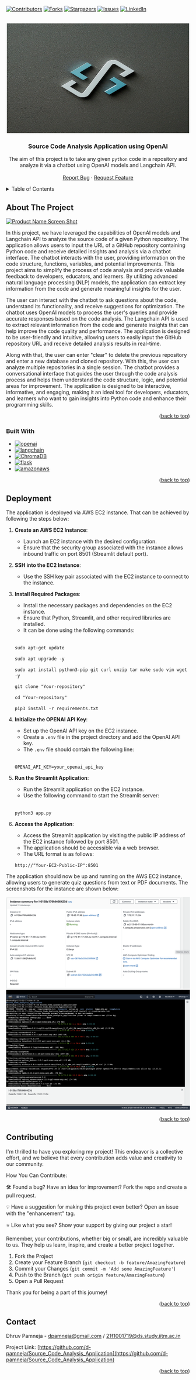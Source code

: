 <a name="readme-top"></a>

[![Contributors][contributors-shield]][contributors-url]
[![Forks][forks-shield]][forks-url]
[![Stargazers][stars-shield]][stars-url]
[![Issues][issues-shield]][issues-url]
[![LinkedIn][linkedin-shield]][linkedin-url]
<!-- [![MIT License][license-shield]][license-url] -->



<!-- PROJECT LOGO -->
<br />
<div align="center">
  <a href="https://github.com/d-pamneja/Source_Code_Analysis_Application">
    <img src="static/logo.jpg" alt="Logo" width="500" height="300">
  </a>

<h3 align="center">Source Code Analysis Application using OpenAI</h3>

  <p align="center">
    The aim of this project is to take any given <code class="language-python">python</code> code in a repository and analyze it via a chatbot using 
    OpenAI models and Langchain API.
    <br />
    <br />
    <a href="https://github.com/d-pamneja/Source_Code_Analysis_Application/issues">Report Bug</a>
    ·
    <a href="https://github.com/d-pamneja/Source_Code_Analysis_Application/issues">Request Feature</a>
  </p>
</div>



<!-- TABLE OF CONTENTS -->
<details>
  <summary>Table of Contents</summary>
  <ol>
    <li>
      <a href="#about-the-project">About The Project</a>
      <ul>
        <li><a href="#built-with">Built With</a></li>
      </ul>
    </li>
    <li><a href="#deployment">Deployment</a></li>
    <li><a href="#contributing">Contributing</a></li>
    <li><a href="#contact">Contact</a></li>
  </ol>
</details>



<!-- ABOUT THE PROJECT -->
## About The Project

[![Product Name Screen Shot][product-screenshot]](https://example.com)

In this project, we have leveraged the capabilities of OpenAI models and Langchain API to analyze the source code of a given Python repository. The application allows users to input the URL of a GitHub repository containing Python code and receive detailed insights and analysis via a chatbot interface. The chatbot interacts with the user, providing information on the code structure, functions, variables, and potential improvements. This project aims to simplify the process of code analysis and provide valuable feedback to developers, educators, and learners. By utilizing advanced natural language processing (NLP) models, the application can extract key information from the code and generate meaningful insights for the user.

The user can interact with the chatbot to ask questions about the code, understand its functionality, and receive suggestions for optimization. The chatbot uses OpenAI models to process the user's queries and provide accurate responses based on the code analysis. The Langchain API is used to extract relevant information from the code and generate insights that can help improve the code quality and performance. The application is designed to be user-friendly and intuitive, allowing users to easily input the GitHub repository URL and receive detailed analysis results in real-time.

Along with that, the user can enter "clear" to delete the previous repository and enter a new database and cloned repository. With this, the user can analyze multiple repositories in a single session. The chatbot provides a conversational interface that guides the user through the code analysis process and helps them understand the code structure, logic, and potential areas for improvement. The application is designed to be interactive, informative, and engaging, making it an ideal tool for developers, educators, and learners who want to gain insights into Python code and enhance their programming skills.

<p align="right">(<a href="#readme-top">back to top</a>)</p>



### Built With

* [![openai][openai]][openai-url]
* [![langchain][langchain]][langchain-url]
* [![ChromaDB][chromadb]][chromadb-url]
* [![flask][flask]][flask-url]
* [![amazonaws][amazonaws]][amazonaws-url]


<p align="right">(<a href="#readme-top">back to top</a>)</p>



<!-- DEPLOYMENT -->
## Deployment
The application is deployed via AWS EC2 instance. That can be achieved by following the steps below:

1. **Create an AWS EC2 Instance**: 
    - Launch an EC2 instance with the desired configuration.
    - Ensure that the security group associated with the instance allows inbound traffic on port 8501 (Streamlit default port).

2. **SSH into the EC2 Instance**:
    - Use the SSH key pair associated with the EC2 instance to connect to the instance.

3. **Install Required Packages**:
    - Install the necessary packages and dependencies on the EC2 instance.
    - Ensure that Python, Streamlit, and other required libraries are installed.
    - It can be done using the following commands:
    <br>
    <sh>

    ```
    sudo apt-get update
    ```

    ```
    sudo apt upgrade -y
    ```

    ```
    sudo apt install python3-pip git curl unzip tar make sudo vim wget -y
    ```

    ``` 
    git clone "Your-repository"
    ```

    ```
    cd "Your-repository"
    ```

    ```
    pip3 install -r requirements.txt
    ```
    </sh>


4. **Initialize the OPENAI API Key**:
    - Set up the OpenAI API key on the EC2 instance.
    - Create a `.env` file in the project directory and add the OpenAI API key.
    - The `.env` file should contain the following line:
    <br>
    <sh>

    ```
    OPENAI_API_KEY=your_openai_api_key
    ```
    </sh>

5. **Run the Streamlit Application**:
    - Run the Streamlit application on the EC2 instance.
    - Use the following command to start the Streamlit server:
    <br>
    <sh>

    ```
    python3 app.py
    ```
    </sh>


6. **Access the Application**:
    - Access the Streamlit application by visiting the public IP address of the EC2 instance followed by port 8501.
    - The application should be accessible via a web browser.
    - The URL format is as follows:

    <sh>
    
    ```
    http://"Your-EC2-Public-IP":8501
    ```
    </sh>

The application should now be up and running on the AWS EC2 instance, allowing users to generate quiz questions from text or PDF documents. The screenshots for the instance are shown below:

![EC2_screenshot](static/ec2_screenshot.png)
![instance_screenshot](static/instance_screenshot.png)

<p align="right">(<a href="#readme-top">back to top</a>)</p>

<!-- CONTRIBUTING -->
## Contributing

I'm thrilled to have you exploring my project! This endeavor is a collective effort, and we believe that every contribution adds value and creativity to our community.

How You Can Contribute:

🛠️ Found a bug? Have an idea for improvement? Fork the repo and create a pull request.

💡 Have a suggestion for making this project even better? Open an issue with the "enhancement" tag.

⭐ Like what you see? Show your support by giving our project a star!

Remember, your contributions, whether big or small, are incredibly valuable to us. They help us learn, inspire, and create a better project together.


1. Fork the Project
2. Create your Feature Branch (`git checkout -b feature/AmazingFeature`)
3. Commit your Changes (`git commit -m 'Add some AmazingFeature'`)
4. Push to the Branch (`git push origin feature/AmazingFeature`)
5. Open a Pull Request

Thank you for being a part of this journey!

<p align="right">(<a href="#readme-top">back to top</a>)</p>



<!-- CONTACT -->
## Contact

Dhruv Pamneja - dpamneja@gmail.com / 21f1001719@ds.study.iitm.ac.in

Project Link: [https://github.com/d-pamneja/Source_Code_Analysis_Application](https://github.com/d-pamneja/Source_Code_Analysis_Application)

<p align="right">(<a href="#readme-top">back to top</a>)</p>



<!-- MARKDOWN LINKS & IMAGES -->
<!-- https://www.markdownguide.org/basic-syntax/#reference-style-links -->
[contributors-shield]: https://img.shields.io/github/contributors/d-pamneja/Source_Code_Analysis_Application.svg?style=for-the-badge
[contributors-url]: https://github.com/d-pamneja/Source_Code_Analysis_Application/graphs/contributors
[forks-shield]: https://img.shields.io/github/forks/d-pamneja/Source_Code_Analysis_Application.svg?style=for-the-badge
[forks-url]: https://github.com/d-pamneja/d-pamneja/Source_Code_Analysis_Application/network/members
[stars-shield]: https://img.shields.io/github/stars/d-pamneja/Source_Code_Analysis_Application.svg?style=for-the-badge
[stars-url]: https://github.com/d-pamneja/Source_Code_Analysis_Application/stargazers
[issues-shield]: https://img.shields.io/github/issues/d-pamneja/Source_Code_Analysis_Application.svg?style=for-the-badge
[issues-url]: https://github.com/d-pamneja/Source_Code_Analysis_Application/issues
[license-shield]: https://img.shields.io/github/license/d-pamneja/Source_Code_Analysis_Application.svg?style=for-the-badge
[license-url]: https://github.com/d-pamneja/Source_Code_Analysis_Application/blob/master/LICENSE.txt
[linkedin-shield]: https://img.shields.io/badge/-LinkedIn-black.svg?style=for-the-badge&logo=linkedin&colorB=555
[linkedin-url]: https://www.linkedin.com/in/dhruv-pamneja-3b8432187/
[product-screenshot]: static/homepage_ss.png
[amazonaws]: https://img.shields.io/badge/Amazon_AWS-FF9900?style=for-the-badge&logo=amazonaws&logoColor=white
[amazonaws-url]: https://aws.amazon.com/
[chromadb]: https://img.shields.io/badge/ChromaDB-000000?style=for-the-badge&logo=chromadb&logoColor=white
[chromadb-url]: https://www.trychroma.com
[flask]: https://img.shields.io/badge/Flask-000000?style=for-the-badge&logo=flask&logoColor=white
[flask-url]: https://flask.palletsprojects.com/en/2.0.x/
[Next.js]: https://img.shields.io/badge/next.js-000000?style=for-the-badge&logo=nextdotjs&logoColor=white
[Next-url]: https://nextjs.org/
[React.js]: https://img.shields.io/badge/React-20232A?style=for-the-badge&logo=react&logoColor=61DAFB
[React-url]: https://reactjs.org/
[Vue.js]: https://img.shields.io/badge/Vue.js-35495E?style=for-the-badge&logo=vuedotjs&logoColor=4FC08D
[Vue-url]: https://vuejs.org/
[Angular.io]: https://img.shields.io/badge/Angular-DD0031?style=for-the-badge&logo=angular&logoColor=white
[Angular-url]: https://angular.io/
[Svelte.dev]: https://img.shields.io/badge/Svelte-4A4A55?style=for-the-badge&logo=svelte&logoColor=FF3E00
[Svelte-url]: https://svelte.dev/
[Laravel.com]: https://img.shields.io/badge/Laravel-FF2D20?style=for-the-badge&logo=laravel&logoColor=white
[Laravel-url]: https://laravel.com
[Bootstrap.com]: https://img.shields.io/badge/Bootstrap-563D7C?style=for-the-badge&logo=bootstrap&logoColor=white
[Bootstrap-url]: https://getbootstrap.com
[JQuery.com]: https://img.shields.io/badge/jQuery-0769AD?style=for-the-badge&logo=jquery&logoColor=white
[JQuery-url]: https://jquery.com 
[Pandas]: https://img.shields.io/badge/pandas-%23150458.svg?style=for-the-badge&logo=pandas&logoColor=white
[Pandas-url]: https://pandas.pydata.org
[scikit-learn]: https://img.shields.io/badge/scikit--learn-%23F7931E.svg?style=for-the-badge&logo=scikit-learn&logoColor=white
[scikit-learn-url]: https://scikit-learn.org/stable/
[openai]: https://img.shields.io/badge/OpenAI-5A5A5A?style=for-the-badge&logo=openai&logoColor=white
[openai-url]: https://openai.com
[langchain]: https://img.shields.io/badge/Langchain-FF2D20?style=for-the-badge&logo=langchain&logoColor=white
[langchain-url]: https://langchain.com

